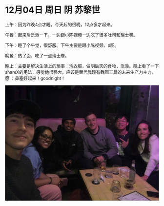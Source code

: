 # 12月04日 周日 阴 苏黎世

上午：因为昨晚4点才睡，今天起的很晚，12点多才起来。

午餐：起来后洗漱一下，一边跟小陈视频一边吃了很多吐司和瑞士卷。

下午：睡了个午觉，很舒服。下午主要是跟小陈视频、p图。

晚餐：热了面，吃了一点瑞士卷。

晚上：主要是解决生活上的琐事：洗衣服，做明后天的食物，洗澡。晚上看了一下shareX的用法，感觉他很强大，应该是替代我现有截图工具的未来生产力主力。愿 ：鼻塞好起来！goodnight！


![image](images\\638d34fd51f80c86db88f2c4.jpg)




